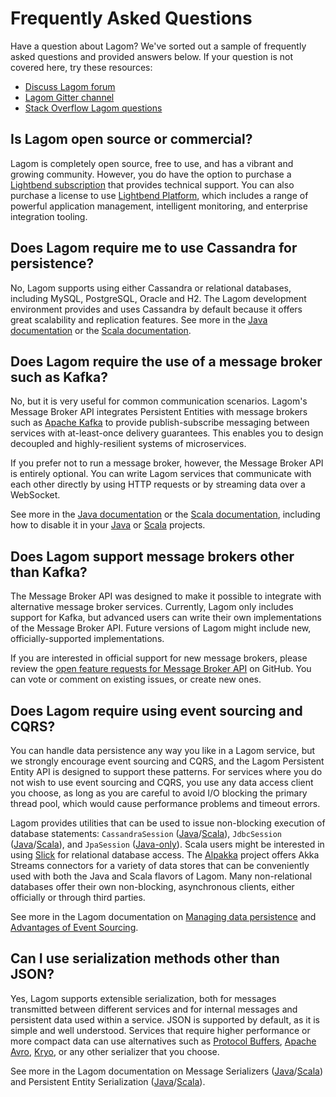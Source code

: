 # Frequently Asked Questions

Have a question about Lagom? We've sorted out a sample of frequently asked questions and provided answers below. If your question is not covered here, try these resources:

- [Discuss Lagom forum](https://discuss.lagomframework.com)
- [Lagom Gitter channel](https://gitter.im/lagom/lagom)
- [Stack Overflow Lagom questions](https://stackoverflow.com/questions/tagged/lagom)

## Is Lagom open source or commercial?

Lagom is completely open source, free to use, and has a vibrant and growing community. However, you do have the option to purchase a [Lightbend subscription](https://www.lightbend.com/platform/subscription) that provides technical support. You can also purchase a license to use [Lightbend Platform](https://www.lightbend.com/lightbend-platform), which includes a range of powerful application management, intelligent monitoring, and enterprise integration tooling.

## Does Lagom require me to use Cassandra for persistence?

No, Lagom supports using either Cassandra or relational databases, including MySQL, PostgreSQL, Oracle and H2. The Lagom development environment provides and uses Cassandra by default because it offers great scalability and replication features.  See more in the [Java documentation](/documentation/current/java/PersistentEntity.html) or the [Scala documentation](/documentation/current/scala/PersistentEntity.html).

## Does Lagom require the use of a message broker such as Kafka?

No, but it is very useful for common communication scenarios. Lagom's Message Broker API integrates Persistent Entities with message brokers such as [Apache Kafka](https://kafka.apache.org/) to provide publish-subscribe messaging between services with at-least-once delivery guarantees. This enables you to design decoupled and highly-resilient systems of microservices.

If you prefer not to run a message broker, however, the Message Broker API is entirely optional. You can write Lagom services that communicate with each other directly by using HTTP requests or by streaming data over a WebSocket.

See more in the [Java documentation](/documentation/current/java/MessageBroker.html) or the [Scala documentation](/documentation/current/scala/MessageBroker.html), including how to disable it in your [Java](/documentation/current/java/KafkaServer.html#Disable-it) or [Scala](/documentation/current/scala/KafkaServer.html#Disable-it) projects.

## Does Lagom support message brokers other than Kafka?

The Message Broker API was designed to make it possible to integrate with alternative message broker services. Currently, Lagom only includes support for Kafka, but advanced users can write their own implementations of the Message Broker API. Future versions of Lagom might include new, officially-supported implementations.

If you are interested in official support for new message brokers, please review the [open feature requests for Message Broker API](https://github.com/lagom/lagom/issues?q=is%3Aopen+is%3Aissue+label%3Atopic%3Amessage-broker-api+label%3Atype%3Afeature) on GitHub. You can vote or comment on existing issues, or create new ones.

## Does Lagom require using event sourcing and CQRS?

You can handle data persistence any way you like in a Lagom service, but we strongly encourage event sourcing and CQRS, and the Lagom Persistent Entity API is designed to support these patterns. For services where you do not wish to use event sourcing and CQRS, you use any data access client you choose, as long as you are careful to avoid I/O blocking the primary thread pool, which would cause performance problems and timeout errors.

Lagom provides utilities that can be used to issue non-blocking execution of database statements: `CassandraSession` ([Java](/documentation/current/java/api/com/lightbend/lagom/javadsl/persistence/cassandra/CassandraSession.html)/[Scala](/documentation/current/scala/api/index.html#com.lightbend.lagom.scaladsl.persistence.cassandra.CassandraSession)), `JdbcSession` ([Java](/documentation/current/java/api/com/lightbend/lagom/javadsl/persistence/jdbc/JdbcSession.html)/[Scala](/documentation/current/scala/api/index.html#com.lightbend.lagom.scaladsl.persistence.jdbc.JdbcSession)), and `JpaSession` ([Java-only](/documentation/current/java/api/com/lightbend/lagom/javadsl/persistence/jpa/JpaSession.html)). Scala users might be interested in using [Slick](http://slick.lightbend.com/) for relational database access. The [Alpakka](https://developer.lightbend.com/docs/alpakka/current/) project offers Akka Streams connectors for a variety of data stores that can be conveniently used with both the Java and Scala flavors of Lagom. Many non-relational databases offer their own non-blocking, asynchronous clients, either officially or through third parties.

See more in the Lagom documentation on [Managing data persistence](/documentation/current/java/ES_CQRS.html) and [Advantages of Event Sourcing](/documentation/current/java/ESAdvantage.html).

## Can I use serialization methods other than JSON?

Yes, Lagom supports extensible serialization, both for messages transmitted between different services and for internal messages and persistent data used within a service. JSON is supported by default, as it is simple and well understood. Services that require higher performance or more compact data can use alternatives such as [Protocol Buffers](https://developers.google.com/protocol-buffers/), [Apache Avro](http://avro.apache.org/), [Kryo](https://github.com/EsotericSoftware/kryo), or any other serializer that you choose.

See more in the Lagom documentation on Message Serializers ([Java](/documentation/current/java/MessageSerializers.html)/[Scala](/documentation/current/scala/MessageSerializers.html)) and Persistent Entity Serialization ([Java](/documentation/current/java/Serialization.html)/[Scala](/documentation/current/scala/Serialization.html)).
